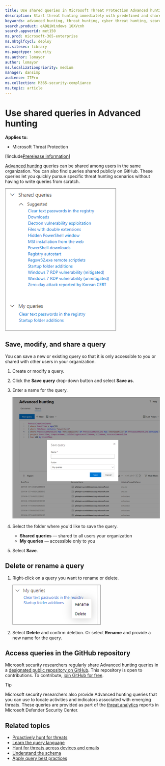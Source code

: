 ```yaml
---
title: Use shared queries in Microsoft Threat Protection Advanced hunting
description: Start threat hunting immediately with predefined and shared queries. Share your queries to the public or to your organization.
keywords: advanced hunting, threat hunting, cyber threat hunting, search, query, telemetry, custom detections, schema, kusto, github repo, my queries, shared queries
search.product: eADQiWindows 10XVcnh
search.appverid: met150
ms.prod: microsoft-365-enterprise
ms.mktglfcycl: deploy
ms.sitesec: library
ms.pagetype: security
ms.author: lomayor
author: lomayor
ms.localizationpriority: medium
manager: dansimp
audience: ITPro
ms.collection: M365-security-compliance 
ms.topic: article
---
```


# Use shared queries in Advanced hunting

**Applies to:**
- Microsoft Threat Protection

[!include[Prerelease information](prerelease.md)]

[Advanced hunting](advanced-hunting-overview.md) queries can be shared among users in the same organization. You can also find queries shared publicly on GitHub. These queries let you quickly pursue specific threat hunting scenarios without having to write queries from scratch.

![Image of shared queries](../images/advanced-hunting-shared-queries.png)

## Save, modify, and share a query
You can save a new or existing query so that it is only accessible to you or shared with other users in your organization. 

1. Create or modify a query. 

2. Click the **Save query** drop-down button and select **Save as**.
    
3. Enter a name for the query. 

   ![Image of saving a query](../images/advanced-hunting-save-query.png)

4. Select the folder where you'd like to save the query.
    - **Shared queries** — shared to all users your organization
    - **My queries** — accessible only to you
    
5. Select **Save**. 

## Delete or rename a query
1. Right-click on a query you want to rename or delete.

    ![Image of delete query](../images/advanced_hunting_delete_rename.png)

2. Select **Delete** and confirm deletion. Or select **Rename** and provide a new name for the query.

## Access queries in the GitHub repository  
Microsoft security researchers regularly share Advanced hunting queries in a [designated public repository on GitHub](https://github.com/microsoft/MTP). This repository is open to contributions. To contribute, [join GitHub for free](https://github.com/).

>[!tip]
>Microsoft security researchers also provide Advanced hunting queries that you can use to locate activities and indicators associated with emerging threats. These queries are provided as part of the [threat analytics](https://docs.microsoft.com/windows/security/threat-protection/microsoft-defender-atp/threat-analytics) reports in Microsoft Defender Security Center.

## Related topics
- [Proactively hunt for threats](advanced-hunting-overview.md)
- [Learn the query language](advanced-hunting-query-language.md)
- [Hunt for threats across devices and emails](advanced-hunting-query-emails-devices.md)
- [Understand the schema](advanced-hunting-schema-tables.md)
- [Apply query best practices](advanced-hunting-best-practices.md)